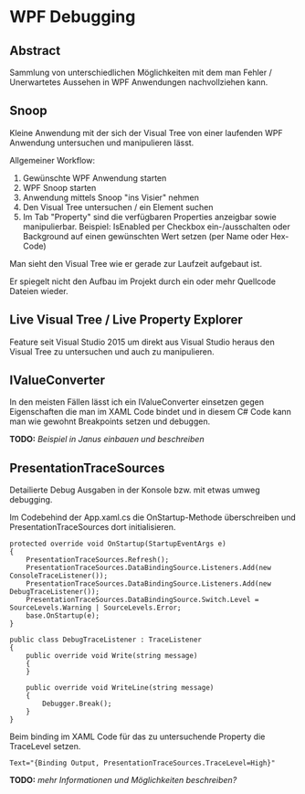 # WPF Debugging

## Abstract

Sammlung von unterschiedlichen Möglichkeiten mit dem man Fehler / Unerwartetes Aussehen in WPF Anwendungen nachvollziehen kann.

## Snoop

Kleine Anwendung mit der sich der Visual Tree von einer laufenden WPF Anwendung untersuchen und manipulieren lässt.

Allgemeiner Workflow:

1. Gewünschte WPF Anwendung starten
2. WPF Snoop starten
3. Anwendung mittels Snoop "ins Visier" nehmen
4. Den Visual Tree untersuchen / ein Element suchen
5. Im Tab "Property" sind die verfügbaren Properties anzeigbar sowie manipulierbar. Beispiel: IsEnabled per Checkbox ein-/ausschalten oder Background auf einen gewünschten Wert setzen (per Name oder Hex-Code)

Man sieht den Visual Tree wie er gerade zur Laufzeit aufgebaut ist. 

Er spiegelt nicht den Aufbau im Projekt durch ein oder mehr Quellcode Dateien wieder.

## Live Visual Tree / Live Property Explorer

Feature seit Visual Studio 2015 um direkt aus Visual Studio heraus den Visual Tree zu untersuchen und auch zu manipulieren.

## IValueConverter

In den meisten Fällen lässt ich ein IValueConverter einsetzen gegen Eigenschaften die man im XAML Code bindet und in diesem C# Code kann man wie gewohnt Breakpoints setzen und debuggen.

**TODO:** *Beispiel in Janus einbauen und beschreiben*

## PresentationTraceSources

Detailierte Debug Ausgaben in der Konsole bzw. mit etwas umweg debugging.

Im Codebehind der App.xaml.cs die OnStartup-Methode überschreiben und PresentationTraceSources dort initialisieren.

    protected override void OnStartup(StartupEventArgs e)
    {
        PresentationTraceSources.Refresh();
        PresentationTraceSources.DataBindingSource.Listeners.Add(new ConsoleTraceListener());
        PresentationTraceSources.DataBindingSource.Listeners.Add(new DebugTraceListener());
        PresentationTraceSources.DataBindingSource.Switch.Level = SourceLevels.Warning | SourceLevels.Error;
        base.OnStartup(e);
    }
	
	public class DebugTraceListener : TraceListener
    {
        public override void Write(string message)
        {
        }
    
        public override void WriteLine(string message)
        {
            Debugger.Break();
        }
    }
	
Beim binding im XAML Code für das zu untersuchende Property die TraceLevel setzen.
	
	Text="{Binding Output, PresentationTraceSources.TraceLevel=High}"
	
**TODO:** *mehr Informationen und Möglichkeiten beschreiben?*